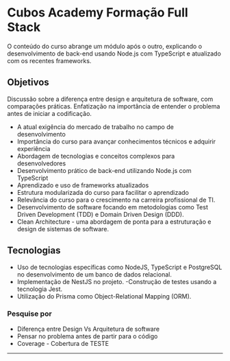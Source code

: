 # Cubos Academy Formação Full Stack
O conteúdo do curso abrange um módulo após o outro, explicando o desenvolvimento de back-end usando Node.js com TypeScript e atualizado com os recentes frameworks.

## Objetivos
Discussão sobre a diferença entre design e arquitetura de software, com comparações práticas.
Enfatização na importância de entender o problema antes de iniciar a codificação.

- A atual exigência do mercado de trabalho no campo de desenvolvimento
- Importância do curso para avançar conhecimentos técnicos e adquirir experiência
- Abordagem de tecnologias e conceitos complexos para desenvolvedores
- Desenvolvimento prático de back-end utilizando Node.js com TypeScript
- Aprendizado e uso de frameworks atualizados
- Estrutura modularizada do curso para facilitar o aprendizado
- Relevância do curso para o crescimento na carreira profissional de TI.
- Desenvolvimento de software focando em metodologias como Test Driven Development (TDD) e Domain Driven Design (DDD).
- Clean Architecture - uma abordagem de ponta para a estruturação e design de sistemas de software.

## Tecnologias
- Uso de tecnologias específicas como NodeJS, TypeScript e PostgreSQL no desenvolvimento de um banco de dados relacional.
- Implementação de NestJS no projeto.
 -Construção de testes usando a tecnologia Jest.
- Utilização do Prisma como Object-Relational Mapping (ORM).

### Pesquise por
- Diferença entre Design Vs Arquitetura de software
- Pensar no problema antes de partir para o código
- Coverage - Cobertura de TESTE

---
